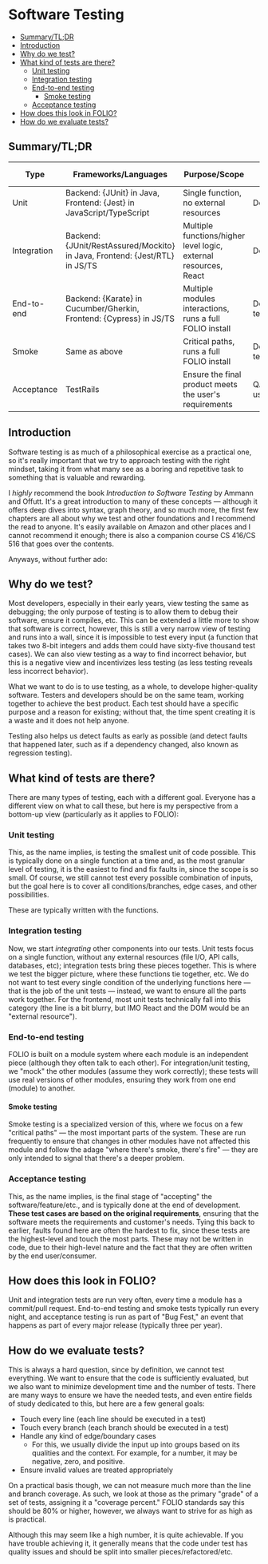 # Software Testing

- [Summary/TL;DR](#summarytldr)
- [Introduction](#introduction)
- [Why do we test?](#why-do-we-test)
- [What kind of tests are there?](#what-kind-of-tests-are-there)
  - [Unit testing](#unit-testing)
  - [Integration testing](#integration-testing)
  - [End-to-end testing](#end-to-end-testing)
    - [Smoke testing](#smoke-testing)
  - [Acceptance testing](#acceptance-testing)
- [How does this look in FOLIO?](#how-does-this-look-in-folio)
- [How do we evaluate tests?](#how-do-we-evaluate-tests)

## Summary/TL;DR

| Type        | Frameworks/Languages                                                        | Purpose/Scope                                                    | Written by         | Evaluated at        |
| ----------- | --------------------------------------------------------------------------- | ---------------------------------------------------------------- | ------------------ | ------------------- |
| Unit        | Backend: {JUnit} in Java, Frontend: {Jest} in JavaScript/TypeScript         | Single function, no external resources                           | Developers         | Commit/pull request |
| Integration | Backend: {JUnit/RestAssured/Mockito} in Java, Frontend: {Jest/RTL} in JS/TS | Multiple functions/higher level logic, external resources, React | Developers         | Commit/pull request |
| End-to-end  | Backend: {Karate} in Cucumber/Gherkin, Frontend: {Cypress} in JS/TS         | Multiple modules interactions, runs a full FOLIO install         | Developers/QA team | Nightly             |
| Smoke       | Same as above                                                               | Critical paths, runs a full FOLIO install                        | Developers/QA team | Nightly             |
| Acceptance  | TestRails                                                                   | Ensure the final product meets the user's requirements           | QA team/end users  | Bug Fest            |

## Introduction

Software testing is as much of a philosophical exercise as a practical one, so it's really important
that we try to approach testing with the right mindset, taking it from what many see as a boring and
repetitive task to something that is valuable and rewarding.

I _highly_ recommend the book _Introduction to Software Testing_ by Ammann and Offutt. It's a great
introduction to many of these concepts — although it offers deep dives into syntax, graph theory,
and so much more, the first few chapters are all about why we test and other foundations and I
recommend the read to anyone. It's easily available on Amazon and other places and I cannot
recommend it enough; there is also a companion course CS 416/CS 516 that goes over the contents.

Anyways, without further ado:

## Why do we test?

Most developers, especially in their early years, view testing the same as debugging; the only
purpose of testing is to allow them to debug their software, ensure it compiles, etc. This can be
extended a little more to show that software is correct, however, this is still a very narrow view
of testing and runs into a wall, since it is impossible to test every input (a function that takes
two 8-bit integers and adds them could have sixty-five thousand test cases). We can also view
testing as a way to find incorrect behavior, but this is a negative view and incentivizes less
testing (as less testing reveals less incorrect behavior).

What we want to do is to use testing, as a whole, to develope higher-quality software. Testers and
developers should be on the same team, working together to achieve the best product. Each test
should have a specific purpose and a reason for existing; without that, the time spent creating it
is a waste and it does not help anyone.

Testing also helps us detect faults as early as possible (and detect faults that happened later,
such as if a dependency changed, also known as regression testing).

## What kind of tests are there?

There are many types of testing, each with a different goal. Everyone has a different view on what
to call these, but here is my perspective from a bottom-up view (particularly as it applies to
FOLIO):

### Unit testing

This, as the name implies, is testing the smallest unit of code possible. This is typically done on
a single function at a time and, as the most granular level of testing, it is the easiest to find
and fix faults in, since the scope is so small. Of course, we still cannot test every possible
combination of inputs, but the goal here is to cover all conditions/branches, edge cases, and other
possibilities.

These are typically written with the functions.

### Integration testing

Now, we start _integrating_ other components into our tests. Unit tests focus on a single function,
without any external resources (file I/O, API calls, databases, etc); integration tests bring these
pieces together. This is where we test the bigger picture, where these functions tie together, etc.
We do not want to test every single condition of the underlying functions here — that is the job of
the unit tests — instead, we want to ensure all the parts work together. For the frontend, most unit
tests technically fall into this category (the line is a bit blurry, but IMO React and the DOM would
be an "external resource").

### End-to-end testing

FOLIO is built on a module system where each module is an independent piece (although they often
talk to each other). For integration/unit testing, we "mock" the other modules (assume they work
correctly); these tests will use real versions of other modules, ensuring they work from one end
(module) to another.

#### Smoke testing

Smoke testing is a specialized version of this, where we focus on a few "critical paths" — the most
important parts of the system. These are run frequently to ensure that changes in other modules have
not affected this module and follow the adage "where there's smoke, there's fire" — they are only
intended to signal that there's a deeper problem.

### Acceptance testing

This, as the name implies, is the final stage of "accepting" the software/feature/etc., and is
typically done at the end of development. **These test cases are based on the original
requirements**, ensuring that the software meets the requirements and customer's needs. Tying this
back to earlier, faults found here are often the hardest to fix, since these tests are the
highest-level and touch the most parts. These may not be written in code, due to their high-level
nature and the fact that they are often written by the end user/consumer.

## How does this look in FOLIO?

Unit and integration tests are run very often, every time a module has a commit/pull request.
End-to-end testing and smoke tests typically run every night, and acceptance testing is run as part
of "Bug Fest," an event that happens as part of every major release (typically three per year).

## How do we evaluate tests?

This is always a hard question, since by definition, we cannot test everything. We want to ensure
that the code is sufficiently evaluated, but we also want to minimize development time and the
number of tests. There are many ways to ensure we have the needed tests, and even entire fields of
study dedicated to this, but here are a few general goals:

- Touch every line (each line should be executed in a test)
- Touch every branch (each branch should be executed in a test)
- Handle any kind of edge/boundary cases
  - For this, we usually divide the input up into groups based on its qualities and the context. For
    example, for a number, it may be negative, zero, and positive.
- Ensure invalid values are treated appropriately

On a practical basis though, we can not measure much more than the line and branch coverage. As
such, we look at those as the primary "grade" of a set of tests, assigning it a "coverage percent."
FOLIO standards say this should be 80% or higher, however, we always want to strive for as high as
is practical.

Although this may seem like a high number, it is quite achievable. If you have trouble achieving it,
it generally means that the code under test has quality issues and should be split into smaller
pieces/refactored/etc.
